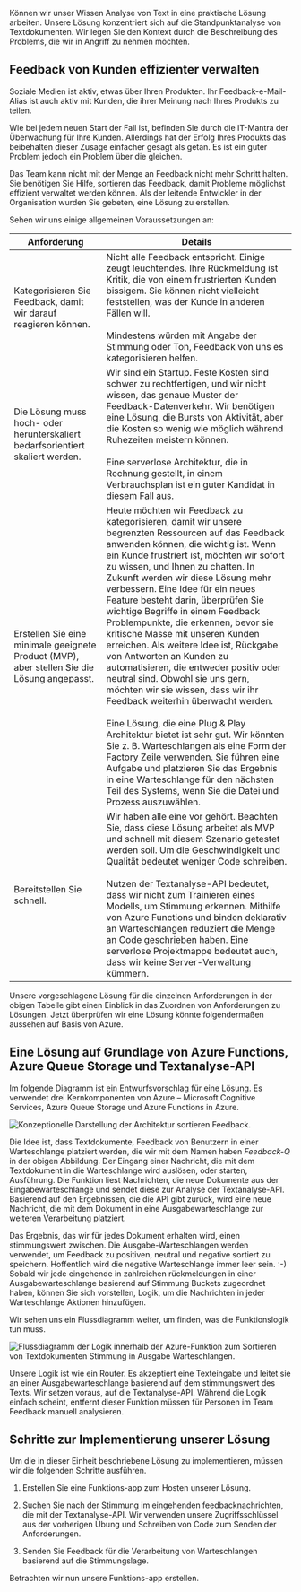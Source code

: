 Können wir unser Wissen Analyse von Text in eine praktische Lösung arbeiten. Unsere Lösung konzentriert sich auf die Standpunktanalyse von Textdokumenten. Wir legen Sie den Kontext durch die Beschreibung des Problems, die wir in Angriff zu nehmen möchten.

## <a name="manage-customer-feedback-more-efficiently"></a>Feedback von Kunden effizienter verwalten

Soziale Medien ist aktiv, etwas über Ihren Produkten. Ihr Feedback-e-Mail-Alias ist auch aktiv mit Kunden, die ihrer Meinung nach Ihres Produkts zu teilen.

Wie bei jedem neuen Start der Fall ist, befinden Sie durch die IT-Mantra der Überwachung für Ihre Kunden. Allerdings hat der Erfolg Ihres Produkts das beibehalten dieser Zusage einfacher gesagt als getan. Es ist ein guter Problem jedoch ein Problem über die gleichen.

Das Team kann nicht mit der Menge an Feedback nicht mehr Schritt halten. Sie benötigen Sie Hilfe, sortieren das Feedback, damit Probleme möglichst effizient verwaltet werden können. Als der leitende Entwickler in der Organisation wurden Sie gebeten, eine Lösung zu erstellen.

Sehen wir uns einige allgemeinen Voraussetzungen an:

|Anforderung  | Details  |
|---------|---------|
|Kategorisieren Sie Feedback, damit wir darauf reagieren können.     |   Nicht alle Feedback entspricht. Einige zeugt leuchtendes. Ihre Rückmeldung ist Kritik, die von einem frustrierten Kunden bissigem.  Sie können nicht vielleicht feststellen, was der Kunde in anderen Fällen will. <br/><br/>Mindestens würden mit Angabe der Stimmung oder Ton, Feedback von uns es kategorisieren helfen.     |
|Die Lösung muss hoch- oder herunterskaliert bedarfsorientiert skaliert werden.    |   Wir sind ein Startup. Feste Kosten sind schwer zu rechtfertigen, und wir nicht wissen, das genaue Muster der Feedback-Datenverkehr. Wir benötigen eine Lösung, die Bursts von Aktivität, aber die Kosten so wenig wie möglich während Ruhezeiten meistern können. <br/><br/> Eine serverlose Architektur, die in Rechnung gestellt, in einem Verbrauchsplan ist ein guter Kandidat in diesem Fall aus.     |
| Erstellen Sie eine minimale geeignete Product (MVP), aber stellen Sie die Lösung angepasst.    | Heute möchten wir Feedback zu kategorisieren, damit wir unsere begrenzten Ressourcen auf das Feedback anwenden können, die wichtig ist. Wenn ein Kunde frustriert ist, möchten wir sofort zu wissen, und Ihnen zu chatten.  In Zukunft werden wir diese Lösung mehr verbessern. Eine Idee für ein neues Feature besteht darin, überprüfen Sie wichtige Begriffe in einem Feedback Problempunkte, die erkennen, bevor sie kritische Masse mit unseren Kunden erreichen.   Als weitere Idee ist, Rückgabe von Antworten an Kunden zu automatisieren, die entweder positiv oder neutral sind. Obwohl sie uns gern, möchten wir sie wissen, dass wir ihr Feedback weiterhin überwacht werden. <br/><br/>Eine Lösung, die eine Plug & Play Architektur bietet ist sehr gut. Wir könnten Sie z. B. Warteschlangen als eine Form der Factory Zeile verwenden. Sie führen eine Aufgabe und platzieren Sie das Ergebnis in eine Warteschlange für den nächsten Teil des Systems, wenn Sie die Datei und Prozess auszuwählen.   |
|Bereitstellen Sie schnell.     |   Wir haben alle eine vor gehört. Beachten Sie, dass diese Lösung arbeitet als MVP und schnell mit diesem Szenario getestet werden soll. Um die Geschwindigkeit und Qualität bedeutet weniger Code schreiben. <br/><br/> Nutzen der Textanalyse-API bedeutet, dass wir nicht zum Trainieren eines Modells, um Stimmung erkennen.  Mithilfe von Azure Functions und binden deklarativ an Warteschlangen reduziert die Menge an Code geschrieben haben.  Eine serverlose Projektmappe bedeutet auch, dass wir keine Server-Verwaltung kümmern.   |

Unsere vorgeschlagene Lösung für die einzelnen Anforderungen in der obigen Tabelle gibt einen Einblick in das Zuordnen von Anforderungen zu Lösungen.  Jetzt überprüfen wir eine Lösung könnte folgendermaßen aussehen auf Basis von Azure.

## <a name="a-solution-based-on-azure-functions-azure-queue-storage-and-text-analytics-api"></a>Eine Lösung auf Grundlage von Azure Functions, Azure Queue Storage und Textanalyse-API

Im folgende Diagramm ist ein Entwurfsvorschlag für eine Lösung. Es verwendet drei Kernkomponenten von Azure – Microsoft Cognitive Services, Azure Queue Storage und Azure Functions in Azure.

![Konzeptionelle Darstellung der Architektur sortieren Feedback.](../media/proposed-solution.PNG)

Die Idee ist, dass Textdokumente, Feedback von Benutzern in einer Warteschlange platziert werden, die wir mit dem Namen haben *Feedback-Q* in der obigen Abbildung. Der Eingang einer Nachricht, die mit dem Textdokument in die Warteschlange wird auslösen, oder starten, Ausführung. Die Funktion liest Nachrichten, die neue Dokumente aus der Eingabewarteschlange und sendet diese zur Analyse der Textanalyse-API. Basierend auf den Ergebnissen, die die API gibt zurück, wird eine neue Nachricht, die mit dem Dokument in eine Ausgabewarteschlange zur weiteren Verarbeitung platziert.

Das Ergebnis, das wir für jedes Dokument erhalten wird, einen stimmungswert zwischen. Die Ausgabe-Warteschlangen werden verwendet, um Feedback zu positiven, neutral und negative sortiert zu speichern. Hoffentlich wird die negative Warteschlange immer leer sein. :-)   Sobald wir jede eingehende in zahlreichen rückmeldungen in einer Ausgabewarteschlange basierend auf Stimmung Buckets zugeordnet haben, können Sie sich vorstellen, Logik, um die Nachrichten in jeder Warteschlange Aktionen hinzufügen.

Wir sehen uns ein Flussdiagramm weiter, um finden, was die Funktionslogik tun muss.

![Flussdiagramm der Logik innerhalb der Azure-Funktion zum Sortieren von Textdokumenten Stimmung in Ausgabe Warteschlangen.](../media/flow.PNG)

Unsere Logik ist wie ein Router. Es akzeptiert eine Texteingabe und leitet sie an einer Ausgabewarteschlange basierend auf dem stimmungswert des Texts. Wir setzen voraus, auf die Textanalyse-API. Während die Logik einfach scheint, entfernt dieser Funktion müssen für Personen im Team Feedback manuell analysieren.

## <a name="steps-to-implement-our-solution"></a>Schritte zur Implementierung unserer Lösung

Um die in dieser Einheit beschriebene Lösung zu implementieren, müssen wir die folgenden Schritte ausführen.

1. Erstellen Sie eine Funktions-app zum Hosten unserer Lösung.

1. Suchen Sie nach der Stimmung im eingehenden feedbacknachrichten, die mit der Textanalyse-API. Wir verwenden unsere Zugriffsschlüssel aus der vorherigen Übung und Schreiben von Code zum Senden der Anforderungen.

1. Senden Sie Feedback für die Verarbeitung von Warteschlangen basierend auf die Stimmungslage.

Betrachten wir nun unsere Funktions-app erstellen.